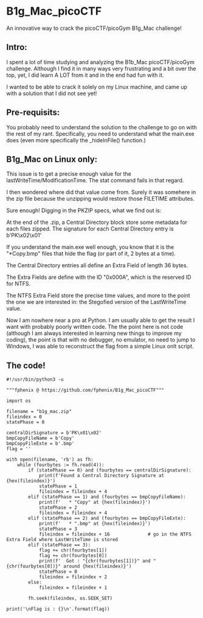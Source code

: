 # B1g_Mac_picoCTF
An innovative way to crack the picoCTF/picoGym B1g_Mac challenge!

Intro:
------

I spent a lot of time studying and analyzing the B1b_Mac picoCTF/picoGym challenge.
Although I find it in many ways very frustrating and a bit over the top, yet, I did learn A LOT from it and in the end had fun with it.

I wanted to be able to crack it solely on my Linux machine, and came up with a solution that I did not see yet!

Pre-requisits:
--------------

You probably need to understand the solution to the challenge to go on with the rest of my rant.
Specifically, you need to understand what the main.exe does (even more specifically the _hideInFile() function.)

B1g_Mac on Linux only:
----------------------

This issue is to get a precise enough value for the lastWriteTime/ModificationTime.
The stat command fails in that regard.

I then wondered where did that value come from. Surely it was somehere in the zip file because the unzipping would restore those FILETIME attributes.

Sure enough! Digging in the PKZIP specs, what we find out is:

At the end of the .zip, a Central Directory block store some metadata for each files zipped.
The signature for each Central Directory entry is b'PK\x02\x01'

If you understand the main.exe well enough, you know that it is the "*Copy.bmp" files that hide the flag (or part of it, 2 bytes at a time).

The Central Directory entries all define an Extra Field of length 36 bytes.

The Extra Fields are define with the ID "0x000A", which is the reserved ID for NTFS.

The NTFS Extra Field store the precise time values, and more to the point the one we are interested in: the Stegofied version of the LastWriteTime value.

Now I am nowhere near a pro at Python. I am usually able to get the result I want with probably poorly written code.
The the point here is not code (although I am always interested in learning new things to improve my coding), the point is that with no debugger, no emulator, no need to jump to Windows, I was able to reconstruct the flag from a simple Linux onlt script.

The code!
---------
```
#!/usr/bin/python3 -u

"""fphenix @ https://github.com/fphenix/B1g_Mac_picoCTF"""

import os

filename = "b1g_mac.zip"
fileindex = 0
statePhase = 0

centralDirSignature = b'PK\x01\x02'
bmpCopyFileName = b'Copy'
bmpCopyFileExte = b'.bmp'
flag = ''

with open(filename, 'rb') as fh:
	while (fourbytes := fh.read(4)):
		if (statePhase == 0) and (fourbytes == centralDirSignature):
			print(f'Found a Central Directory Signature at {hex(fileindex)}')
			statePhase = 1
			fileindex = fileindex + 4
		elif (statePhase == 1) and (fourbytes == bmpCopyFileName):
			print(f'   * "Copy" at {hex(fileindex)}')
			statePhase = 2
			fileindex = fileindex + 4
		elif (statePhase == 2) and (fourbytes == bmpCopyFileExte):
			print(f'   * ".bmp" at {hex(fileindex)}')
			statePhase = 3
			fileindex = fileindex + 16 				# go in the NTFS Extra Field where LastWriteTime is stored
		elif (statePhase == 3):
			flag += chr(fourbytes[1])
			flag += chr(fourbytes[0])
			print(f'  Got : "{chr(fourbytes[1])}" and "{chr(fourbytes[0])}" around {hex(fileindex)}')
			statePhase = 0
			fileindex = fileindex + 2
		else:
			fileindex = fileindex + 1

		fh.seek(fileindex, os.SEEK_SET)

print('\nFlag is : {}\n'.format(flag))
```
